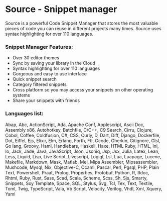# Source - Snippet manager

Source is a powerful Code Snippet Manager that stores the most valuable pieces of code you can reuse in different projects many times. Source uses syntax highlighting for over 110 languages.

### Snippet Manager Features:

* Over 30 editor themes
* Sync by saving your library in the Cloud
* Syntax highlighting for over 110 languages
* Gorgeous and easy to use interface
* Quick snippet search
* Category filtered snippets
* Cross platform so you may access your snippets on other operating systems
* Share your snippets with friends

### Languages list:

Abap, Abc, ActionScript, Ada, Apache Conf, Applescript, Ascii Doc, Assembly x86, Autohotkey, Batchfile, C/C++, C9 Search, Cirru, Clojure, Cobol, Coffee, Coldfusion, C#, CSS, Curly, D, Dart, Diff, Django, Dockerfile, Dot, Eiffel, Ejs, Elixir, Elm, Erlang, Forth, Ftl, Gcode, Gherkin, Gitignore, Glsl, Go lang, Groovy, Haml, Handlebars, Haskell, Haxe, HTML Ruby, HTML, Ini, Io, Jack, Jade, Java, JavaScript, Json, Jsoniq, Jsp, Jsx, Julia, Latex, Lean, Less, Liquid, Lisp, Live Script, Livescript, Logiql, Lsl, Lua, Luapage, Lucene, Makefile, Markdown, Mask, Matlab, Mel, Mips Assembler, Mipsassembler, Mushcode, Mysql, Nix, Objective-C, Ocaml, Pascal, Perl, Pgsql, PHP, Plain Text, Powershell, Praat, Prolog, Properties, Protobuf, Python, R, Rdoc, Rhtml, Ruby, Rust, Sass, Scad, Scala, Scheme, Scss, Sh, Sjs, Smarty, Snippets, Soy Template, Space, SQL, Stylus, Svg, Tcl, Tex, Text, Textile, Toml, Twig, TypeScript, Vala, Vb Script, Velocity, Verilog, Vhdl, Xml, Xquery, Yaml